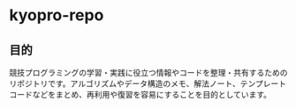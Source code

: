 # kyopro-repo

## 目的

競技プログラミングの学習・実践に役立つ情報やコードを整理・共有するためのリポジトリです。アルゴリズムやデータ構造のメモ、解法ノート、テンプレートコードなどをまとめ、再利用や復習を容易にすることを目的としています。